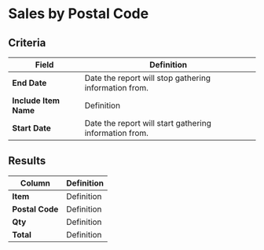 # Sales by Postal Code

## Criteria

| **Field** | **Definition** |
| --- | --- |
| **End Date** | Date the report will stop gathering information from. |
| **Include Item Name** | Definition |
| **Start Date** | Date the report will start gathering information from. |

## Results

| **Column** | **Definition** |
| --- | --- |
| **Item** | Definition |
| **Postal Code** | Definition |
| **Qty** | Definition |
| **Total** | Definition |